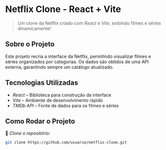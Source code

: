 #  Netflix Clone - React + Vite

> Um clone da Netflix criado com *React* e *Vite*, exibindo filmes e séries dinamicamente! 

##  Sobre o Projeto  
Este projeto recria a interface da Netflix, permitindo visualizar filmes e séries organizados por categorias. Os dados são obtidos de uma API externa, garantindo sempre um catálogo atualizado.  

##  Tecnologias Utilizadas  

- *React* – Biblioteca para construção da interface  
- *Vite* – Ambiente de desenvolvimento rápido  
- *TMDb API* – Fonte de dados para os filmes e séries  

## Como Rodar o Projeto  

⿡ *Clone o repositório:*  
```bash
git clone https://github.com/usuario/netflix-clone.git 